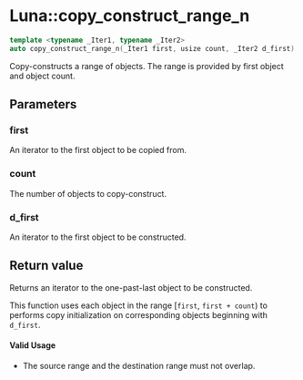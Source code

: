 # Luna::copy_construct_range_n

```c++
template <typename _Iter1, typename _Iter2>
auto copy_construct_range_n(_Iter1 first, usize count, _Iter2 d_first) -> enable_if_t<!Impl::copy_construct_range_is_value_type_trivial< _Iter1, _Iter2 >::value, _Iter2 >
```

Copy-constructs a range of objects. The range is provided by first object and object count. 



## Parameters
### first
An iterator to the first object to be copied from. 

### count
The number of objects to copy-construct. 

### d_first
An iterator to the first object to be constructed. 

## Return value
Returns an iterator to the one-past-last object to be constructed.


This function uses each object in the range [`first`, `first + count`) to performs copy initialization on corresponding objects beginning with `d_first`. 

#### Valid Usage
* The source range and the destination range must not overlap. 

